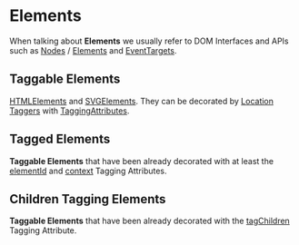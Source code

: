 # Elements

When talking about **Elements** we usually refer to DOM Interfaces and APIs such as [Nodes](https://developer.mozilla.org/en-US/docs/Web/API/Node) / [Elements](https://developer.mozilla.org/en-US/docs/Web/API/Element) and [EventTargets](https://developer.mozilla.org/en-US/docs/Web/API/EventTarget).

## Taggable Elements
[HTMLElements](https://developer.mozilla.org/en-US/docs/Web/API/HTMLElement) and [SVGElements](https://developer.mozilla.org/en-US/docs/Web/API/SVGElement). They can be decorated by [Location Taggers](/tracking/api-reference/location-taggers/overview.md) with [TaggingAttributes](/tracking/api-reference/general/TaggingAttributes.md).      

## Tagged Elements
**Taggable Elements** that have been already decorated with at least the [elementId](/tracking/api-reference/general/TaggingAttributes.md#trackingattributeelementid) and [context](/tracking/api-reference/general/TaggingAttributes.md#trackingattributecontext) Tagging Attributes.

## Children Tagging Elements
**Taggable Elements** that have been already decorated with the [tagChildren](/tracking/api-reference/general/TaggingAttributes.md#trackingattributetrackchildren) Tagging Attribute.
